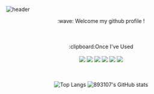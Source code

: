 ![header](https://capsule-render.vercel.app/api?type=cylinder&color=000000&height=150&section=header&text=893107&fontColor=ffffff&fontSize=70&animation=fadeIn&fontAlignY=55&desc=%20&descAlignY=62&descAlign=62)

  <div align="center"> 
 :wave: Welcome my github profile !
  </div>
  
 <br/>
 <br/>
 <br/>

  <div align="center"> 
 :clipboard:Once I've Used 
  </div>
  <br/>
  
  <div align="center">
<img src="https://img.shields.io/badge/JAVA-007396?style=for-the-badge&logo=java&logoColor=white">
<img src="https://img.shields.io/badge/MySQL-4479A1?style=for-the-badge&logo=MySQL&logoColor=white">
<img src="https://img.shields.io/badge/Oracle-F80000?style=for-the-badge&logo=Oracle&logoColor=white">
<img src="https://img.shields.io/badge/Eclipse-2C2255?style=for-the-badge&logo=Eclipse%20IDE&logoColor=white">
<img src="https://img.shields.io/badge/github-181717?style=for-the-badge&logo=github&logoColor=white">
<img src="https://img.shields.io/badge/aws-232F3E?style=for-the-badge&logo=aws&logoColor=white">
 </div>
 
   <br/>
   <br/>
   
<div align="center"> 
   
![Top Langs](https://github-readme-stats.vercel.app/api/top-langs/?username=893107&layout=compact) 
![893107's GitHub stats](https://github-readme-stats.vercel.app/api?username=893107&show_icons=true&theme=graywhite) 
  
</div>
